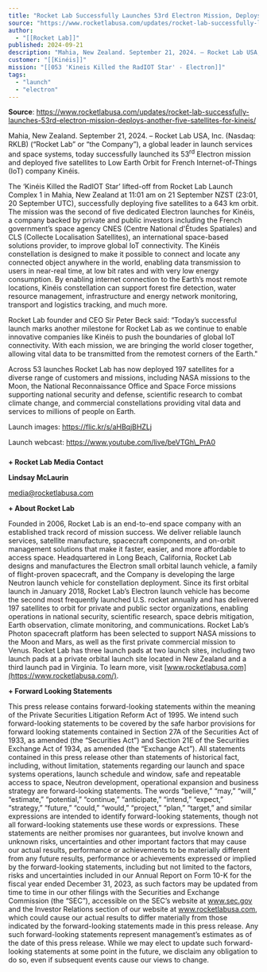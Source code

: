 ```yaml
---
title: "Rocket Lab Successfully Launches 53rd Electron Mission, Deploys Another Five Satellites for Kinéis "
source: "https://www.rocketlabusa.com/updates/rocket-lab-successfully-launches-53rd-electron-mission-deploys-another-five-satellites-for-kineis/"
author:
  - "[[Rocket Lab]]"
published: 2024-09-21
description: "Mahia, New Zealand. September 21, 2024. – Rocket Lab USA, Inc. (Nasdaq: RKLB) (“Rocket Lab” or “the Company”), a global leader in launch services and space systems, today successfully launched its 53rd Electron mission and deployed five satellites to Low Earth Orbit for French Internet-of-Things (IoT) company Kinéis."
customer: "[[Kinéis]]"
mission: "[[053 'Kineis Killed the RadIOT Star' - Electron]]"
tags:
  - "launch"
  - "electron"
---
```


**Source**: https://www.rocketlabusa.com/updates/rocket-lab-successfully-launches-53rd-electron-mission-deploys-another-five-satellites-for-kineis/

Mahia, New Zealand. September 21, 2024. – Rocket Lab USA, Inc. (Nasdaq: RKLB) (“Rocket Lab” or “the Company”), a global leader in launch services and space systems, today successfully launched its 53<sup>rd</sup> Electron mission and deployed five satellites to Low Earth Orbit for French Internet-of-Things (IoT) company Kinéis.

The ‘Kinéis Killed the RadIOT Star’ lifted-off from Rocket Lab Launch Complex 1 in Mahia, New Zealand at 11:01 am on 21 September NZST (23:01, 20 September UTC), successfully deploying five satellites to a 643 km orbit. The mission was the second of five dedicated Electron launches for Kinéis, a company backed by private and public investors including the French government’s space agency CNES (Centre National d'Études Spatiales) and CLS (Collecte Localisation Satellites), an international space-based solutions provider, to improve global IoT connectivity. The Kinéis constellation is designed to make it possible to connect and locate any connected object anywhere in the world, enabling data transmission to users in near-real time, at low bit rates and with very low energy consumption. By enabling internet connection to the Earth’s most remote locations, Kinéis constellation can support forest fire detection, water resource management, infrastructure and energy network monitoring, transport and logistics tracking, and much more.

Rocket Lab founder and CEO Sir Peter Beck said: “Today’s successful launch marks another milestone for Rocket Lab as we continue to enable innovative companies like Kinéis to push the boundaries of global IoT connectivity. With each mission, we are bringing the world closer together, allowing vital data to be transmitted from the remotest corners of the Earth."

Across 53 launches Rocket Lab has now deployed 197 satellites for a diverse range of customers and missions, including NASA missions to the Moon, the National Reconnaissance Office and Space Force missions supporting national security and defense, scientific research to combat climate change, and commercial constellations providing vital data and services to millions of people on Earth.

Launch images: https://flic.kr/s/aHBqjBHZLj

Launch webcast: https://www.youtube.com/live/beVTGh\_PrA0

###

**\+ Rocket Lab Media Contact**

**Lindsay McLaurin**

[media@rocketlabusa.com](https://www.rocketlabusa.com/updates/rocket-lab-successfully-launches-53rd-electron-mission-deploys-another-five-satellites-for-kineis/)

**\+ About Rocket Lab**

Founded in 2006, Rocket Lab is an end-to-end space company with an established track record of mission success. We deliver reliable launch services, satellite manufacture, spacecraft components, and on-orbit management solutions that make it faster, easier, and more affordable to access space. Headquartered in Long Beach, California, Rocket Lab designs and manufactures the Electron small orbital launch vehicle, a family of flight-proven spacecraft, and the Company is developing the large Neutron launch vehicle for constellation deployment. Since its first orbital launch in January 2018, Rocket Lab’s Electron launch vehicle has become the second most frequently launched U.S. rocket annually and has delivered 197 satellites to orbit for private and public sector organizations, enabling operations in national security, scientific research, space debris mitigation, Earth observation, climate monitoring, and communications. Rocket Lab’s Photon spacecraft platform has been selected to support NASA missions to the Moon and Mars, as well as the first private commercial mission to Venus. Rocket Lab has three launch pads at two launch sites, including two launch pads at a private orbital launch site located in New Zealand and a third launch pad in Virginia. To learn more, visit [www.rocketlabusa.com](https://www.rocketlabusa.com/).

**\+ Forward Looking Statements**

This press release contains forward-looking statements within the meaning of the Private Securities Litigation Reform Act of 1995. We intend such forward-looking statements to be covered by the safe harbor provisions for forward looking statements contained in Section 27A of the Securities Act of 1933, as amended (the “Securities Act”) and Section 21E of the Securities Exchange Act of 1934, as amended (the “Exchange Act”). All statements contained in this press release other than statements of historical fact, including, without limitation, statements regarding our launch and space systems operations, launch schedule and window, safe and repeatable access to space, Neutron development, operational expansion and business strategy are forward-looking statements. The words “believe,” “may,” “will,” “estimate,” “potential,” “continue,” “anticipate,” “intend,” “expect,” “strategy,” “future,” “could,” “would,” “project,” “plan,” “target,” and similar expressions are intended to identify forward-looking statements, though not all forward-looking statements use these words or expressions. These statements are neither promises nor guarantees, but involve known and unknown risks, uncertainties and other important factors that may cause our actual results, performance or achievements to be materially different from any future results, performance or achievements expressed or implied by the forward-looking statements, including but not limited to the factors, risks and uncertainties included in our Annual Report on Form 10-K for the fiscal year ended December 31, 2023, as such factors may be updated from time to time in our other filings with the Securities and Exchange Commission (the “SEC”), accessible on the SEC’s website at www.sec.gov and the Investor Relations section of our website at www.rocketlabusa.com, which could cause our actual results to differ materially from those indicated by the forward-looking statements made in this press release. Any such forward-looking statements represent management’s estimates as of the date of this press release. While we may elect to update such forward-looking statements at some point in the future, we disclaim any obligation to do so, even if subsequent events cause our views to change.